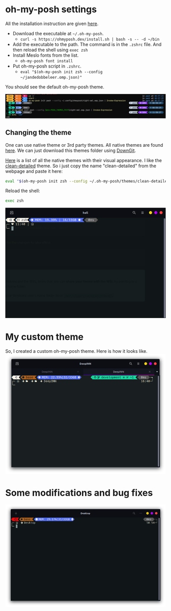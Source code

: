 # oh-my-posh settings

All the installation instruction are given [here](https://ohmyposh.dev/docs/installation/linux).

* Download the executable at `~/.oh-my-posh`.
    * `curl -s https://ohmyposh.dev/install.sh | bash -s -- -d ~/bin`
* Add the executable to the path. The command is in the `.zshrc` file. And then reload the shell using `exec zsh`
* Install Meslo fonts from the list.
    * `oh-my-posh font install`
* Put oh-my-posh script in `.zshrc`.
    * `eval "$(oh-my-posh init zsh --config ~/jandedobbeleer.omp.json)"`

You should see the default oh-my-posh theme.

![Alt text](image.png)

## Changing the theme
One can use native theme or 3rd party themes. All native themes are found [here](https://github.com/JanDeDobbeleer/oh-my-posh/tree/main/themes). We can just download this themes folder using [DownGit](https://minhaskamal.github.io/DownGit).

[Here](https://ohmyposh.dev/docs/themes) is a list of all the native themes with their visual appearance. I like the [clean-detailed](https://ohmyposh.dev/docs/themes#clean-detailed) theme. So i just copy the name "clean-detailed" from the webpage and paste it here:

```sh
eval "$(oh-my-posh init zsh --config ~/.oh-my-posh/themes/clean-detailed.omp.json)"
```

Reload the shell:
```sh
exec zsh
```
![Alt text](image-1.png)

# My custom theme
So, I created a custom oh-my-posh theme. Here is how it looks like.
![Alt text](image-2.png)

# Some modifications and bug fixes
![alt text](image-3.png)
